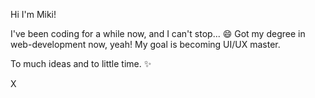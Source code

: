 Hi I'm Miki!

I've been coding for a while now, and I can't stop... 😄
Got my degree in web-development now, yeah!
My goal is becoming UI/UX master.

To much ideas and to little time. ✨

X
